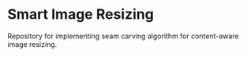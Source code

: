 # Smart Image Resizing
Repository for implementing seam carving algorithm for content-aware image resizing.